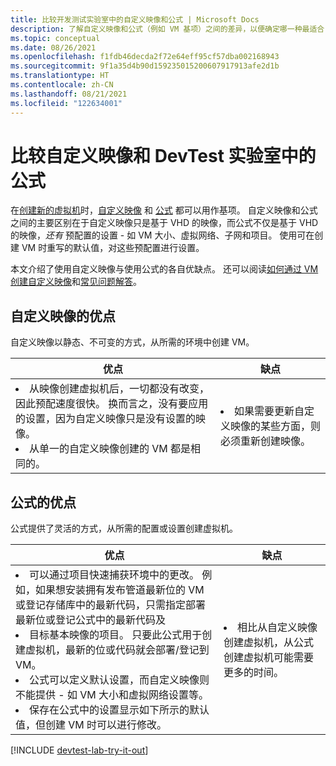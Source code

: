 ```yaml
---
title: 比较开发测试实验室中的自定义映像和公式 | Microsoft Docs
description: 了解自定义映像和公式（例如 VM 基项）之间的差异，以便确定哪一种最适合自己的环境。
ms.topic: conceptual
ms.date: 08/26/2021
ms.openlocfilehash: f1fdb46decda2f72e64eff95cf57dba002168943
ms.sourcegitcommit: 9f1a35d4b90d159235015200607917913afe2d1b
ms.translationtype: HT
ms.contentlocale: zh-CN
ms.lasthandoff: 08/21/2021
ms.locfileid: "122634001"
---
```

# <a name="compare-custom-images-and-formulas-in-devtest-labs"></a>比较自定义映像和 DevTest 实验室中的公式
在[创建新的虚拟机](devtest-lab-add-vm.md)时，[自定义映像](devtest-lab-create-template.md) 和 [公式](devtest-lab-manage-formulas.md) 都可以用作基项。  自定义映像和公式之间的主要区别在于自定义映像只是基于 VHD 的映像，而公式不仅是基于 VHD 的映像，*还有* 预配置的设置 - 如 VM 大小、虚拟网络、子网和项目。 使用可在创建 VM 时重写的默认值，对这些预配置进行设置。 

本文介绍了使用自定义映像与使用公式的各自优缺点。  还可以阅读[如何通过 VM 创建自定义映像](devtest-lab-create-custom-image-from-vm-using-portal.md)和[常见问题解答](devtest-lab-faq.yml)。

## <a name="custom-image-benefits"></a>自定义映像的优点
自定义映像以静态、不可变的方式，从所需的环境中创建 VM。 

|优点|缺点|
|----|----|
|<li>从映像创建虚拟机后，一切都没有改变，因此预配速度很快。 换而言之，没有要应用的设置，因为自定义映像只是没有设置的映像。 <li>从单一的自定义映像创建的 VM 都是相同的。|<li>如果需要更新自定义映像的某些方面，则必须重新创建映像。 |

## <a name="formula-benefits"></a>公式的优点
  
公式提供了灵活的方式，从所需的配置或设置创建虚拟机。

|优点|缺点|
|----|----|
|<li>可以通过项目快速捕获环境中的更改。 例如，如果想安装拥有发布管道最新位的 VM 或登记存储库中的最新代码，只需指定部署最新位或登记公式中的最新代码及 <li>目标基本映像的项目。 只要此公式用于创建虚拟机，最新的位或代码就会部署/登记到 VM。  <li>公式可以定义默认设置，而自定义映像则不能提供 - 如 VM 大小和虚拟网络设置等。  <li>保存在公式中的设置显示如下所示的默认值，但创建 VM 时可以进行修改。 |<li> 相比从自定义映像创建虚拟机，从公式创建虚拟机可能需要更多的时间。

[!INCLUDE [devtest-lab-try-it-out](../../includes/devtest-lab-try-it-out.md)]
